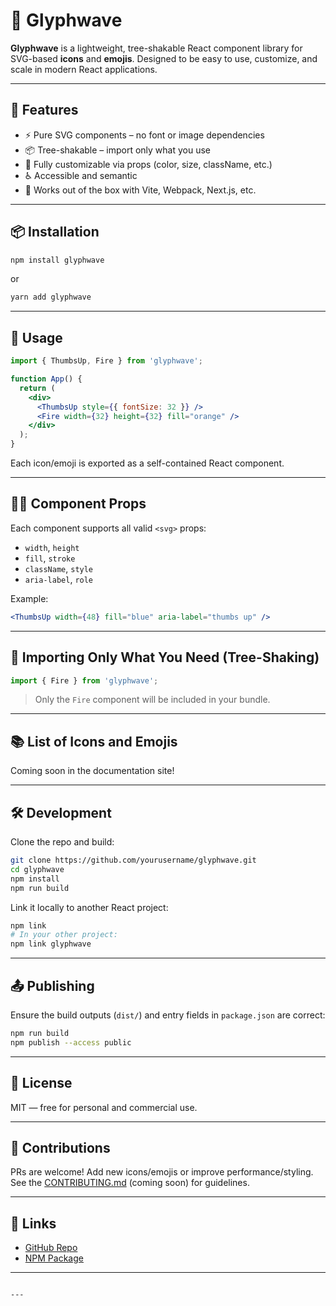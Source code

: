 
# 🌊 Glyphwave

**Glyphwave** is a lightweight, tree-shakable React component library for SVG-based **icons** and **emojis**. Designed to be easy to use, customize, and scale in modern React applications.

---

## 🚀 Features

- ⚡ Pure SVG components – no font or image dependencies
- 📦 Tree-shakable – import only what you use
- 🎨 Fully customizable via props (color, size, className, etc.)
- ♿ Accessible and semantic
- 🧩 Works out of the box with Vite, Webpack, Next.js, etc.

---

## 📦 Installation

```bash
npm install glyphwave
````

or

```bash
yarn add glyphwave
```

---

## 🔧 Usage

```jsx
import { ThumbsUp, Fire } from 'glyphwave';

function App() {
  return (
    <div>
      <ThumbsUp style={{ fontSize: 32 }} />
      <Fire width={32} height={32} fill="orange" />
    </div>
  );
}
```

Each icon/emoji is exported as a self-contained React component.

---

## 🧑‍💻 Component Props

Each component supports all valid `<svg>` props:

* `width`, `height`
* `fill`, `stroke`
* `className`, `style`
* `aria-label`, `role`

Example:

```jsx
<ThumbsUp width={48} fill="blue" aria-label="thumbs up" />
```

---

## 📁 Importing Only What You Need (Tree-Shaking)

```jsx
import { Fire } from 'glyphwave';
```

> Only the `Fire` component will be included in your bundle.

---

## 📚 List of Icons and Emojis

Coming soon in the documentation site!

---

## 🛠️ Development

Clone the repo and build:

```bash
git clone https://github.com/yourusername/glyphwave.git
cd glyphwave
npm install
npm run build
```

Link it locally to another React project:

```bash
npm link
# In your other project:
npm link glyphwave
```

---

## 📤 Publishing

Ensure the build outputs (`dist/`) and entry fields in `package.json` are correct:

```bash
npm run build
npm publish --access public
```

---

## 📃 License

MIT — free for personal and commercial use.

---

## 🙌 Contributions

PRs are welcome! Add new icons/emojis or improve performance/styling. See the [CONTRIBUTING.md](CONTRIBUTING.md) (coming soon) for guidelines.

---

## 🔗 Links

* [GitHub Repo](https://github.com/ssarkar551/Glyphwave)
* [NPM Package](https://www.npmjs.com/package/glyphwave)

---

```

---


